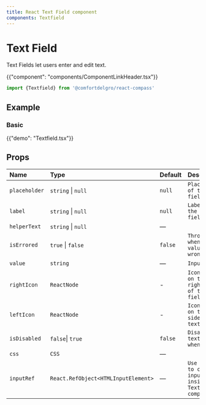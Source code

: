 ```yaml
---
title: React Text Field component
components: Textfield
---
```


# Text Field

<p class="description">Text Fields let users enter and edit text.</p>

{{"component": "components/ComponentLinkHeader.tsx"}}

```jsx
import {Textfield} from '@comfortdelgro/react-compass'
```

## Example

### Basic

{{"demo": "Textfield.tsx"}}

## Props

| Name          | Type                                | Default | Description                                                  |
| :------------ | :---------------------------------- | :------ | :----------------------------------------------------------- |
| `placeholder` | `string` \| `null`                  | `null`  | `Placeholder of the text field`                              |
| `label`       | `string` \| `null`                  | `null`  | `Label of the text field`                                    |
| `helperText`  | `string` \| `null`                  | —       |                                                              |
| `isErrored`   | `true` \| `false`                   | `false` | `Throw error when input value is wrong`                      |
| `value`       | `string`                            | —       | `Input value`                                                |
| `rightIcon`   | `ReactNode`                         | -       | `Icon placed on the right side of the text field`            |
| `leftIcon`    | `ReactNode`                         | -       | `Icon placed on the left side of the text field`             |
| `isDisabled`  | `false`\| `true`                    | `false` | `Disable the text field when true`                           |
| `css `        | `CSS`                               | —       |                                                              |
| `inputRef `   | `React.RefObject<HTMLInputElement>` | —       | `Use useRef to control input tag inside TextField component` |

